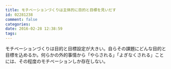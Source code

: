 ```yaml
---
title: モチベーションづくりは主体的に目的と目標を見いだす
id: 02281238
comment: false
categories:
date: 2016-02-28 12:38:59
tags:
---
```


モチベーションづくりは目的と目標設定が大きい。自らその課題にどんな目的と目標を込めるか。何らかの外的事情から「やらされる」「よぎなくされる」ことには、その程度のモチベーションしか存在しない。